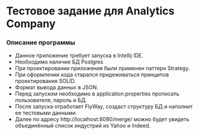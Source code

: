 # Тестовое задание для Analytics Company

### Описание программы

* Данное приложение требует запуска в Intellij IDE. 
* Необходимо наличие БД Postgres
* При проектировании приложения были применен паттерн Strategy.
* При оформлении кода старался придеживаться принципов проектирования SOLID.
* Формат вывода данных в JSON.
* Перед запуском необходимо в application.properties прописать пользователя, пароль и БД.
* После запуска отработает FlyWay, создаст структуру БД и наполнит ее тестовыми данными.
* Далее по адресу http://localhost:8080/merge/ можно будет увидеть объединённый список индустрий из Yahoo и Indeed. 